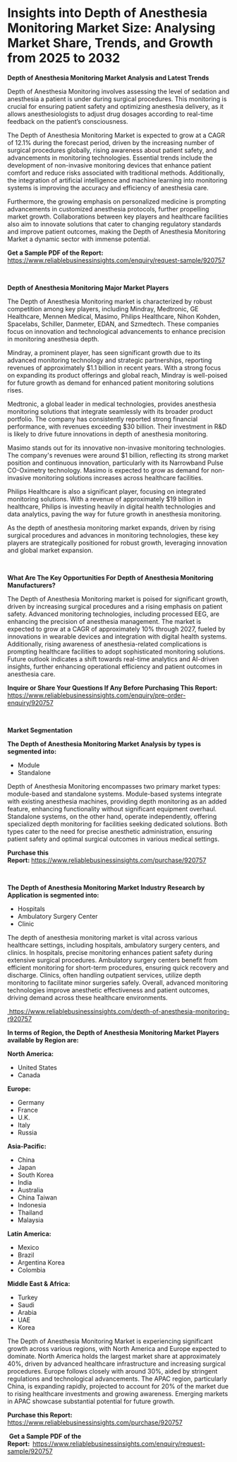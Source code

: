 <p><h1>Insights into Depth of Anesthesia Monitoring Market Size: Analysing Market Share, Trends, and Growth from 2025 to 2032</h1></p><p><strong>Depth of Anesthesia Monitoring Market Analysis and Latest Trends</strong></p>
<p><p>Depth of Anesthesia Monitoring involves assessing the level of sedation and anesthesia a patient is under during surgical procedures. This monitoring is crucial for ensuring patient safety and optimizing anesthesia delivery, as it allows anesthesiologists to adjust drug dosages according to real-time feedback on the patient’s consciousness.</p><p>The Depth of Anesthesia Monitoring Market is expected to grow at a CAGR of 12.1% during the forecast period, driven by the increasing number of surgical procedures globally, rising awareness about patient safety, and advancements in monitoring technologies. Essential trends include the development of non-invasive monitoring devices that enhance patient comfort and reduce risks associated with traditional methods. Additionally, the integration of artificial intelligence and machine learning into monitoring systems is improving the accuracy and efficiency of anesthesia care. </p><p>Furthermore, the growing emphasis on personalized medicine is prompting advancements in customized anesthesia protocols, further propelling market growth. Collaborations between key players and healthcare facilities also aim to innovate solutions that cater to changing regulatory standards and improve patient outcomes, making the Depth of Anesthesia Monitoring Market a dynamic sector with immense potential.</p></p>
<p><strong>Get a Sample PDF of the Report:&nbsp;</strong> <a href="https://www.reliablebusinessinsights.com/enquiry/request-sample/920757?utm_campaign=3091&utm_medium=2&utm_source=Github&utm_content=ia&utm_term=18042025&utm_id=depth-of-anesthesia-monitoring">https://www.reliablebusinessinsights.com/enquiry/request-sample/920757</a></p>
<p>&nbsp;</p>
<p><strong>Depth of Anesthesia Monitoring Major Market Players</strong></p>
<p><p>The Depth of Anesthesia Monitoring market is characterized by robust competition among key players, including Mindray, Medtronic, GE Healthcare, Mennen Medical, Masimo, Philips Healthcare, Nihon Kohden, Spacelabs, Schiller, Danmeter, EDAN, and Szmedtech. These companies focus on innovation and technological advancements to enhance precision in monitoring anesthesia depth.</p><p>Mindray, a prominent player, has seen significant growth due to its advanced monitoring technology and strategic partnerships, reporting revenues of approximately $1.1 billion in recent years. With a strong focus on expanding its product offerings and global reach, Mindray is well-poised for future growth as demand for enhanced patient monitoring solutions rises.</p><p>Medtronic, a global leader in medical technologies, provides anesthesia monitoring solutions that integrate seamlessly with its broader product portfolio. The company has consistently reported strong financial performance, with revenues exceeding $30 billion. Their investment in R&D is likely to drive future innovations in depth of anesthesia monitoring.</p><p>Masimo stands out for its innovative non-invasive monitoring technologies. The company's revenues were around $1 billion, reflecting its strong market position and continuous innovation, particularly with its Narrowband Pulse CO-Oximetry technology. Masimo is expected to grow as demand for non-invasive monitoring solutions increases across healthcare facilities.</p><p>Philips Healthcare is also a significant player, focusing on integrated monitoring solutions. With a revenue of approximately $19 billion in healthcare, Philips is investing heavily in digital health technologies and data analytics, paving the way for future growth in anesthesia monitoring.</p><p>As the depth of anesthesia monitoring market expands, driven by rising surgical procedures and advances in monitoring technologies, these key players are strategically positioned for robust growth, leveraging innovation and global market expansion.</p></p>
<p>&nbsp;</p>
<p><strong>What Are The Key Opportunities For Depth of Anesthesia Monitoring Manufacturers?</strong></p>
<p><p>The Depth of Anesthesia Monitoring market is poised for significant growth, driven by increasing surgical procedures and a rising emphasis on patient safety. Advanced monitoring technologies, including processed EEG, are enhancing the precision of anesthesia management. The market is expected to grow at a CAGR of approximately 10% through 2027, fueled by innovations in wearable devices and integration with digital health systems. Additionally, rising awareness of anesthesia-related complications is prompting healthcare facilities to adopt sophisticated monitoring solutions. Future outlook indicates a shift towards real-time analytics and AI-driven insights, further enhancing operational efficiency and patient outcomes in anesthesia care.</p></p>
<p><strong>Inquire or Share Your Questions If Any Before Purchasing This Report:</strong> <a href="https://www.reliablebusinessinsights.com/enquiry/pre-order-enquiry/920757?utm_campaign=3091&utm_medium=2&utm_source=Github&utm_content=ia&utm_term=18042025&utm_id=depth-of-anesthesia-monitoring">https://www.reliablebusinessinsights.com/enquiry/pre-order-enquiry/920757</a></p>
<p>&nbsp;</p>
<p><strong>Market Segmentation</strong></p>
<p><strong>The Depth of Anesthesia Monitoring Market Analysis by types is segmented into:</strong></p>
<p><ul><li>Module</li><li>Standalone</li></ul></p>
<p><p>Depth of Anesthesia Monitoring encompasses two primary market types: module-based and standalone systems. Module-based systems integrate with existing anesthesia machines, providing depth monitoring as an added feature, enhancing functionality without significant equipment overhaul. Standalone systems, on the other hand, operate independently, offering specialized depth monitoring for facilities seeking dedicated solutions. Both types cater to the need for precise anesthetic administration, ensuring patient safety and optimal surgical outcomes in various medical settings.</p></p>
<p><strong>Purchase this Report:&nbsp;</strong><a href="https://www.reliablebusinessinsights.com/purchase/920757?utm_campaign=3091&utm_medium=2&utm_source=Github&utm_content=ia&utm_term=18042025&utm_id=depth-of-anesthesia-monitoring">https://www.reliablebusinessinsights.com/purchase/920757</a></p>
<p>&nbsp;</p>
<p><strong>The Depth of Anesthesia Monitoring Market Industry Research by Application is segmented into:</strong></p>
<p><ul><li>Hospitals</li><li>Ambulatory Surgery Center</li><li>Clinic</li></ul></p>
<p><p>The depth of anesthesia monitoring market is vital across various healthcare settings, including hospitals, ambulatory surgery centers, and clinics. In hospitals, precise monitoring enhances patient safety during extensive surgical procedures. Ambulatory surgery centers benefit from efficient monitoring for short-term procedures, ensuring quick recovery and discharge. Clinics, often handling outpatient services, utilize depth monitoring to facilitate minor surgeries safely. Overall, advanced monitoring technologies improve anesthetic effectiveness and patient outcomes, driving demand across these healthcare environments.</p></p>
<p><a href="https://www.reliablebusinessinsights.com/depth-of-anesthesia-monitoring-r920757?utm_campaign=3091&utm_medium=2&utm_source=Github&utm_content=ia&utm_term=18042025&utm_id=depth-of-anesthesia-monitoring">&nbsp;https://www.reliablebusinessinsights.com/depth-of-anesthesia-monitoring-r920757</a></p>
<p><strong>In terms of Region, the Depth of Anesthesia Monitoring Market Players available by Region are:</strong></p>
<p>
    <p> <strong> North America: </strong>
        <ul>
            <li>United States</li>
            <li>Canada</li>
        </ul>
        </p> 
    <p> <strong> Europe: </strong>
        <ul>
            <li>Germany</li>
            <li>France</li>
            <li>U.K.</li>
            <li>Italy</li>
            <li>Russia</li>
        </ul>
        </p> 
    <p> <strong> Asia-Pacific: </strong>
        <ul>
            <li>China</li>
            <li>Japan</li>
            <li>South Korea</li>
            <li>India</li>
            <li>Australia</li>
            <li>China Taiwan</li>
            <li>Indonesia</li>
            <li>Thailand</li>
            <li>Malaysia</li>
        </ul>
        </p> 
    <p> <strong> Latin America: </strong>
        <ul>
            <li>Mexico</li>
            <li>Brazil</li>
            <li>Argentina Korea</li>
            <li>Colombia</li>
        </ul>
        </p> 
    <p> <strong> Middle East & Africa: </strong>
        <ul>
            <li>Turkey</li>
            <li>Saudi</li>
            <li>Arabia</li>
            <li>UAE</li>
            <li>Korea</li>
        </ul>
    </p>
    </p>
<p><p>The Depth of Anesthesia Monitoring Market is experiencing significant growth across various regions, with North America and Europe expected to dominate. North America holds the largest market share at approximately 40%, driven by advanced healthcare infrastructure and increasing surgical procedures. Europe follows closely with around 30%, aided by stringent regulations and technological advancements. The APAC region, particularly China, is expanding rapidly, projected to account for 20% of the market due to rising healthcare investments and growing awareness. Emerging markets in APAC showcase substantial potential for future growth.</p></p>
<p><strong>Purchase this Report: </strong><a href="https://www.reliablebusinessinsights.com/purchase/920757?utm_campaign=3091&utm_medium=2&utm_source=Github&utm_content=ia&utm_term=18042025&utm_id=depth-of-anesthesia-monitoring">https://www.reliablebusinessinsights.com/purchase/920757</a></p>
<p>&nbsp;<strong>Get a Sample PDF of the Report:&nbsp;&nbsp;</strong><a href="https://www.reliablebusinessinsights.com/enquiry/request-sample/920757?utm_campaign=3091&utm_medium=2&utm_source=Github&utm_content=ia&utm_term=18042025&utm_id=depth-of-anesthesia-monitoring">https://www.reliablebusinessinsights.com/enquiry/request-sample/920757</a></p>
<p><strong></strong></p>
<p><p></p><p></p><p></p></p>